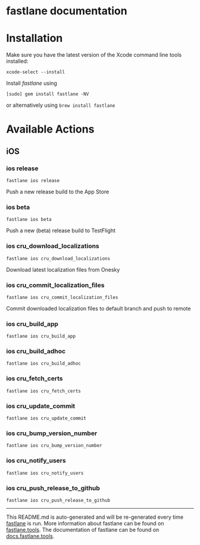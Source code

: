 fastlane documentation
================
# Installation

Make sure you have the latest version of the Xcode command line tools installed:

```
xcode-select --install
```

Install _fastlane_ using
```
[sudo] gem install fastlane -NV
```
or alternatively using `brew install fastlane`

# Available Actions
## iOS
### ios release
```
fastlane ios release
```
Push a new release build to the App Store
### ios beta
```
fastlane ios beta
```
Push a new (beta) release build to TestFlight
### ios cru_download_localizations
```
fastlane ios cru_download_localizations
```
Download latest localization files from Onesky
### ios cru_commit_localization_files
```
fastlane ios cru_commit_localization_files
```
Commit downloaded localization files to default branch and push to remote
### ios cru_build_app
```
fastlane ios cru_build_app
```

### ios cru_build_adhoc
```
fastlane ios cru_build_adhoc
```

### ios cru_fetch_certs
```
fastlane ios cru_fetch_certs
```

### ios cru_update_commit
```
fastlane ios cru_update_commit
```

### ios cru_bump_version_number
```
fastlane ios cru_bump_version_number
```

### ios cru_notify_users
```
fastlane ios cru_notify_users
```

### ios cru_push_release_to_github
```
fastlane ios cru_push_release_to_github
```


----

This README.md is auto-generated and will be re-generated every time [fastlane](https://fastlane.tools) is run.
More information about fastlane can be found on [fastlane.tools](https://fastlane.tools).
The documentation of fastlane can be found on [docs.fastlane.tools](https://docs.fastlane.tools).
